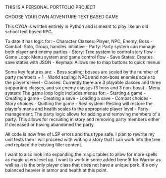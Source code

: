 THIS IS A PERSONAL PORTFOLIO PROJECT

CHOOSE YOUR OWN ADVENTURE TEXT BASED GAME

This CYOA is written entirely in Python
and is meant to play like an old school
text based RPG.

To date it has logic for:
    - Character Classes: Player, NPC, Enemy, Boss
    - Combat: Solo, Group, handles initiative
    - Party: Party system can manage both player 
      and enemy parties
    - Story: Tree system to control story flow
    - Game Loop: Menu system and game control flow
    - Save States: Creates save states with JSON
    - Keymap: Allows me to map buttons to quick menus

Some key features are:
    - Boss scaling: bosses are scaled by the number
      of party members + 1
    - World scaling: NPCs and non-boss enemies scale to
      the player's level
    - Classes: Currently there are 3 playable classes and
      three supporting classes, and six enemy classes 
      (3 boss and 3 non-boss)
    - Menu system: The game loop logic includes menus for:
        - Starting a game
        - Creating a game
        - Creating a save
        - Loading a save
        - Combat choices
        - Story choices
        - Quitting the game
    - Rest system: Resting will restore the player's mana
      and health scales to the appropriate player level
    - Party management: The party logic allows for adding 
      and removing members of a party. This allows for 
      recruiting in story and removing party members either
      if deceased or having abandoned the party. 

All code is now free of LSP errors and thus type safe. I plan 
to rewrite my unit tests then I will proceed with writing a 
story that I can work into the tree and replace the existing
filler content. 

I want to also look into expanding the magic tables to allow
for more spells as magic users level up. I want to work in 
some added benefit for Warrior as well as it is the only player
class that does not have a unique perk. It's only balanced
heavier in armor and health at this point. 
